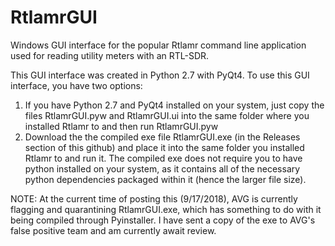 # RtlamrGUI
Windows GUI interface for the popular Rtlamr command line application used for reading utility meters with an RTL-SDR.

This GUI interface was created in Python 2.7 with PyQt4. To use this GUI interface, you have two options:
1. If you have Python 2.7 and PyQt4 installed on your system, just copy the files RtlamrGUI.pyw and RtlamrGUI.ui into the same folder where you installed Rtlamr to and then run RtlamrGUI.pyw
2. Download the the compiled exe file RtlamrGUI.exe (in the Releases section of this github) and place it into the same folder you installed Rtlamr to and run it. The compiled exe does not require you to have python installed on your system, as it contains all of the necessary python dependencies packaged within it (hence the larger file size). 

NOTE: At the current time of posting this (9/17/2018), AVG is currently flagging and quarantining RtlamrGUI.exe, which has something to do with it being compiled through Pyinstaller. I have sent a copy of the exe to AVG's false positive team and am currently await review. 
